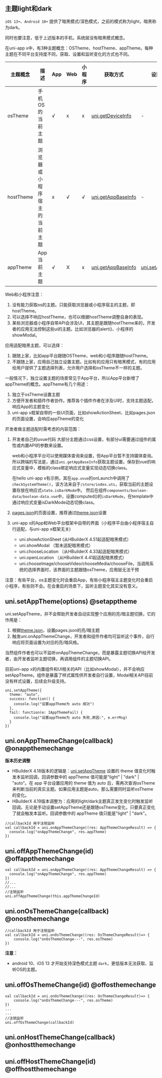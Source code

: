 ## 主题light和dark

`iOS 13+`、`Android 10+` 提供了暗黑模式/深色模式，之前的模式称为light，暗黑称为dark。

同时也要注意，低于上述版本的手机，系统层没有暗黑模式概念。

在uni-app x中，有3种主题概念：OSTheme、hostTheme、appTheme。每种主题在不同平台支持度不同，获取、设置和监听变化的方式也不同。

|主题概念	|描述												|App|Web|小程序	|获取方式																			|设置方式												|监听变化							|
|--				|--													|--	|--	|--			|--																						|--															|--										|
|osTheme	|手机OS的当前主题							|√	|x	|x			|[uni.getDeviceInfo](./get-device-info.md)		|-															|[uni.onOsThemeChange](#onosthemechange)|
|hostTheme|浏览器或小程序宿主的当前主题	|x	|√	|√			|[uni.getAppBaseInfo](./get-app-base-info.md)		|-															|[uni.onHostThemeChange](#onhostthemechange)|
|appTheme	|App当前主题									|√	|X	|x			|[uni.getAppBaseInfo](./get-app-base-info.md)	|[uni.setAppTheme](#setapptheme)|[uni.onAppThemeChange](#onappthemechange)|

Web和小程序注意：
1. 没有能力获取os的主题。只能获取浏览器或小程序宿主的主题，即hostTheme。
2. 可以选择不响应hostTheme，也可以根据hostTheme调整自身的表现。
3. 某些浏览器或小程序自带API会涉及UI，其主题是跟随hostTheme来的，开发者的应用无法控制这些ui的主题。比如浏览器的alert()、小程序的showModal。

应用适配暗黑主题，可以选择：
1. 跟随上家，比如app平台跟随OSTheme，web和小程序跟随hostTheme。
2. 不跟随上家，应用自己独立设置主题。比如有的应用只有暗黑模式，有的应用给用户提供了主题选择列表，允许用户选择和osTheme不一样的主题。

一般情况下，独立设置主题的场景常见于App平台，所以App平台新增了appTheme的概念。appTheme有几个用途：
1. 独立于osTheme设置主题
2. 方便开发者和插件作者协作。推荐各个插件作者在涉及UI时，支持主题适配，响应App的主题变化
3. uni-app x框架自带的一些UI页面，比如showActionSheet、比如pages.json的页面设置，会响应appTheme的变化

开发者做主题适配时需考虑的内容范围：
1. 开发者自己的uvue代码
	大部分主题通过css设置，有部分ui需要通过组件的属性或内置API的参数来设置。
	
	web和小程序平台可以使用媒体查询来设置，但App平台暂不支持媒体查询。所以跨端的写法是，通过`uni.getAppBaseInfo`获取主题设置，保存到vue的响应式变量中，模板的class绑定响应式变量实现动态切换class。
	
	在hello uni-app x有示例，其在`app.uvue`的onLaunch中调用了`checkSystemTheme()`，该方法来自于`/store/index.uts`，获取当前的主题设置存放在响应式`state.isDarkMode`中。
	然后在组件`components/boolean-data/boolean-data.vue`中，设置computed()的`isDarkMode`，在template中通过响应式变量isDarkMode动态切换class。
	
2. [pages.json](../collocation/pagesjson.md)的页面设置，推荐通过[theme.json](../collocation/themejson.md)设置
3. uni-app x的App和Web平台框架中自带的界面（小程序平台由小程序宿主自行适配，与uni-app x框架无关)
	- uni.showActionSheet (从HBuilderX 4.51起适配暗黑模式）
	- uni.showModal （暂未适配暗黑模式）
	- uni.chooseLocation （从HBuilderX 4.33起适配暗黑模式）
	- uni.openLocation （从HBuilderX 4.41起适配暗黑模式）
	- uni.chooseImage/chooseVideo/chooseMedia/chooseFile，当调用系统的选择界面时，该界面的主题跟随osTheme，应用层无法干预

注意：有些平台，os主题变化时会重启App，有些小程序宿主主题变化时会重启小程序，有些则不会。在会重启的场景下，监听主题变化其实没有意义。

## uni.setAppTheme(options) @setapptheme

<!-- UTSAPIJSON.setAppTheme.description -->

uni.setAppTheme，并不会帮助开发者自动实现整个应用的亮/暗主题切换，它的作用是：
1. 根据[theme.json](../collocation/themejson.md)，设置pages.json的亮/暗主题
2. 触发uni.onAppThemeChange，开发者和组件作者均可监听这个事件，自行响应将页面设置为对应的亮/暗风格。

当然组件作者也可以不监听onAppThemeChange，而是暴露主题切换API给开发者，由开发者监听主题切换，再调用组件的主题切换API。

目前uni-app x的内置组件和UI相关的API（比如showModal），并不会响应setAppTheme。组件是暴露了样式属性供开发者自行设置，Modal相关API目前没有样式设置，后续会升级支持。

<!-- UTSAPIJSON.setAppTheme.compatibility -->

<!-- UTSAPIJSON.setAppTheme.param -->

<!-- UTSAPIJSON.setAppTheme.returnValue -->

```uts
uni.setAppTheme({
  theme: "auto",
  success: function() {
    console.log("设置appTheme为 auto 成功")
  },
  fail: function(e: IAppThemeFail) {
    console.log("设置appTheme为 auto 失败,原因:", e.errMsg)
  }
})
```

<!-- UTSAPIJSON.setAppTheme.tutorial -->

## uni.onAppThemeChange(callback) @onappthemechange

<!-- UTSAPIJSON.onAppThemeChange.description -->

**版本历史调整**
- HBuilderX 4.18版本的逻辑是：[uni.setAppTheme](#setapptheme) 设置的 theme 值变化时触发本监听回调，回调参数中的 appTheme 值可能是"light" | "dark" | "auto"。在 app 平台设置应用的 theme 值为 auto 后，需再次查询osTheme来判断当前的真实主题。如果应用主题是auto，那么需要同时监听osTheme的变化。
- HBuilderX 4.19版本调整为：应用的light/dark主题真正发生变化时触发监听回调。无论是手动设置setAppTheme还是跟随osTheme变化，只要真正变化了就会触发本监听。回调参数中的 appTheme 值只能是"light" | "dark"。

<!-- UTSAPIJSON.onAppThemeChange.compatibility -->

<!-- UTSAPIJSON.onAppThemeChange.param -->

<!-- UTSAPIJSON.onAppThemeChange.returnValue -->

```uts
//callbackId 用于注销监听
val callbackId = uni.onAppThemeChange((res: AppThemeChangeResult) => {
  console.log("onAppThemeChange", res.appTheme)
})
```

<!-- UTSAPIJSON.onAppThemeChange.tutorial -->

## uni.offAppThemeChange(id) @offappthemechange

<!-- UTSAPIJSON.offAppThemeChange.description -->

<!-- UTSAPIJSON.offAppThemeChange.compatibility -->

<!-- UTSAPIJSON.offAppThemeChange.param -->

<!-- UTSAPIJSON.offAppThemeChange.returnValue -->

```uts
val callbackId = uni.onAppThemeChange((res: AppThemeChangeResult) => {
  console.log("onAppThemeChange", res.appTheme)
})
//...
//...
//注销监听
uni.offAppThemeChange(this.appThemeChangeId)
```

<!-- UTSAPIJSON.offAppThemeChange.tutorial -->

## uni.onOsThemeChange(callback) @onosthemechange

<!-- UTSAPIJSON.onOsThemeChange.description -->

<!-- UTSAPIJSON.onOsThemeChange.compatibility -->

<!-- UTSAPIJSON.onOsThemeChange.param -->

<!-- UTSAPIJSON.onOsThemeChange.returnValue -->

```uts
//callbackId 用于注销监听
val callbackId = uni.onOsThemeChange((res: OsThemeChangeResult)=> {
    console.log("onOsThemeChange---", res.osTheme)
})
```

<!-- UTSAPIJSON.onOsThemeChange.tutorial -->

**注意：**
+ android 10、iOS 13 才开始支持深色模式主题 `dark`，更低版本无法获取、监听OS的主题。

## uni.offOsThemeChange(id) @offosthemechange

<!-- UTSAPIJSON.offOsThemeChange.description -->

<!-- UTSAPIJSON.offOsThemeChange.compatibility -->

<!-- UTSAPIJSON.offOsThemeChange.param -->

<!-- UTSAPIJSON.offOsThemeChange.returnValue -->

```uts
val callbackId = uni.onOsThemeChange((res: OsThemeChangeResult)=> {
    console.log("onOsThemeChange---", res.osTheme)
})
...
...
//注销监听
uni.offOsThemeChange(callbackId)
```

<!-- UTSAPIJSON.offOsThemeChange.tutorial -->

<!-- UTSAPIJSON.offOsThemeChange.example -->

## uni.onHostThemeChange(callback) @onhostthemechange

<!-- UTSAPIJSON.onHostThemeChange.description -->

<!-- UTSAPIJSON.onHostThemeChange.compatibility -->

<!-- UTSAPIJSON.onHostThemeChange.param -->

<!-- UTSAPIJSON.onHostThemeChange.returnValue -->

<!-- UTSAPIJSON.onHostThemeChange.tutorial -->

<!-- UTSAPIJSON.onHostThemeChange.example -->

## uni.offHostThemeChange(id) @offhostthemechange

<!-- UTSAPIJSON.offHostThemeChange.description -->

<!-- UTSAPIJSON.offHostThemeChange.compatibility -->

<!-- UTSAPIJSON.offHostThemeChange.param -->

<!-- UTSAPIJSON.offHostThemeChange.returnValue -->

<!-- UTSAPIJSON.offHostThemeChange.tutorial -->

<!-- UTSAPIJSON.offHostThemeChange.example -->

<!-- UTSAPIJSON.onThemeChange.name -->

<!-- UTSAPIJSON.onThemeChange.description -->

<!-- UTSAPIJSON.onThemeChange.compatibility -->

<!-- UTSAPIJSON.onThemeChange.param -->

<!-- UTSAPIJSON.onThemeChange.returnValue -->

<!-- UTSAPIJSON.onThemeChange.tutorial -->

<!-- UTSAPIJSON.onThemeChange.example -->

<!-- UTSAPIJSON.offThemeChange.name -->

<!-- UTSAPIJSON.offThemeChange.description -->

<!-- UTSAPIJSON.offThemeChange.compatibility -->

<!-- UTSAPIJSON.offThemeChange.param -->

<!-- UTSAPIJSON.offThemeChange.returnValue -->

<!-- UTSAPIJSON.offThemeChange.tutorial -->

<!-- UTSAPIJSON.offThemeChange.example -->

<!-- UTSAPIJSON.general_type.name -->

<!-- UTSAPIJSON.general_type.param -->

